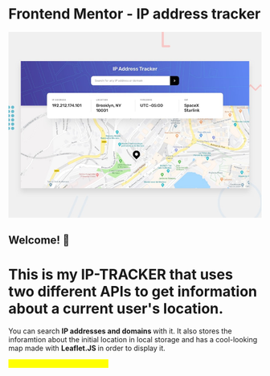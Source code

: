 <h1> Frontend Mentor - IP address tracker </h1>

![Design preview for the IP address tracker coding challenge](./design/desktop-preview.jpg)

## Welcome! 👋

<h1>This is my IP-TRACKER that uses two different APIs to get information about a current user's location.</h1>

<p>You can search <b> IP addresses and domains </b> with it. It also stores the inforamtion about the initial location in local storage and has a cool-looking map made with 
  <strong> Leaflet.JS </strong> in order to display it.</p>
  
<mark style="color:yellow"> This is Vanilla JavaScript App! </mark>
